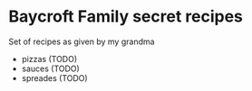 # Baycroft Family secret recipes

Set of recipes as given by my grandma

* pizzas (TODO)
* sauces (TODO)
* spreades (TODO)
